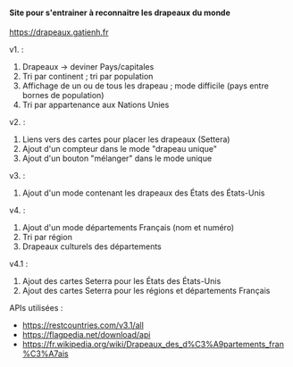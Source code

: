 #### Site pour s'entrainer à reconnaitre les drapeaux du monde
https://drapeaux.gatienh.fr

v1. :
1. Drapeaux -> deviner Pays/capitales
2. Tri par continent ; tri par population
3. Affichage de un ou de tous les drapeau ; mode difficile (pays entre bornes de population)
4. Tri par appartenance aux Nations Unies

v2. :
1. Liens vers des cartes pour placer les drapeaux (Settera)
2. Ajout d'un compteur dans le mode "drapeau unique"
2. Ajout d'un bouton "mélanger" dans le mode unique

v3. :
1. Ajout d'un mode contenant les drapeaux des États des États-Unis

v4. :
1. Ajout d'un mode départements Français (nom et numéro)
2. Tri par région
3. Drapeaux culturels des départements

v4.1 :
1. Ajout des cartes Seterra pour les États des États-Unis
2. Ajout des cartes Seterra pour les régions et départements Français

APIs utilisées :
- https://restcountries.com/v3.1/all
- https://flagpedia.net/download/api
- https://fr.wikipedia.org/wiki/Drapeaux_des_d%C3%A9partements_fran%C3%A7ais